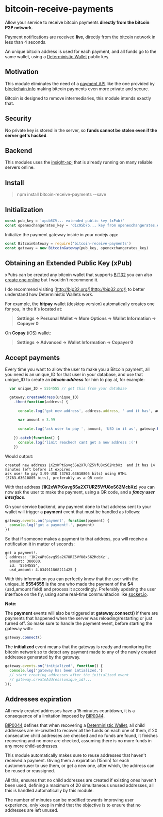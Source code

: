 bitcoin-receive-payments
===================
Allow your service to receive bitcoin payments **directly from the bitcoin P2P network**.

Payment notifications are received **live**, directly from the bitcoin network in less than 4 seconds.

An unique bitcoin address is used for each payment, and all funds go to the same wallet, using a [Deterministic Wallet](https://en.bitcoin.it/wiki/Deterministic_wallet) public key. 

Motivation
--
This module eliminates the need of a [payment API](https://blockchain.info/es/api/api_receive) like the one provided by [blockchain.info](https://blockchain.info/) making bitcoin payments even more private and secure.

Bitcoin is designed to remove intermediaries, this module intends exactly that.

Security
--

No private key is stored in the server, so **funds cannot be stolen even if the server get's hacked**.

Backend
--
This modules uses the [insight-api](https://github.com/bitpay/insight-api) that is already running on many reliable servers online.

Install
--------------------

> npm install bitcoin-receive-payments --save

Initialization
---

```javascript
const pub_key = 'xpub6CV... extended public key (xPub)'
const openexchangerates_key = 'd1c95b7b... key from openexchangerates.org' // to automatically convert USD amounts to BTC at real time rates
```

Initialize the payment gateway inside in your nodejs app:
```javascript
const BitcoinGateway = require('bitcoin-receive-payments')
const gateway = new BitcoinGateway(pub_key, openexchangerates_key)
```


Obtaining an Extended Public Key (xPub) 
----
xPubs can be created any bitcoin wallet that supports [BIT32](https://github.com/bitcoin/bips/blob/master/bip-0032.mediawiki) you can also [create one online](http://bip32.org/) but I wouldn't recommend it.

I do recommend visiting [http://bip32.org/](http://bip32.org/) to better understand how Deterministic Wallets work.

For example, the **bitpay** wallet (desktop version) automatically creates one for you, in the it's located at: 
> **Settings -> Personal Wallet -> More Options -> Wallet Information -> Copayer 0**

On **Copay** (iOS) wallet:
> **Settings -> Advanced -> Wallet Information -> Copayer 0**

Accept payments
--

Every time you want to allow the user to make you a Bitcoin payment, all you need is an unique_ID for that user in your database, and use that unique_ID to create an ***bitcoin address*** for him to pay at, for example:

```javascript
  var unique_ID = 5554555 // get this from your database

  gateway.createAddress(unique_ID)
    .then(function(address) {
    
      console.log('got new address', address.address, ' and it has', address.seconds_left / 60, 'minutes left before it expires.')
      
      var amount = 3.99
      
      console.log('ask user to pay ', amount, 'USD in it as', gateway.USDtoBIT(amount) + ' bits, using HTML, preferably as a QR code')
      
    }).catch(function() {
      console.log('limit reached! cant get a new address :(')
    })
```
Would output:
```
created new address 1K2xWPtGsvg5Sa2X7URZ5VfU8xS62McbXz  and it has 14 minutes left before it expires.
ask user to pay 3.99 USD (3763.63610805 bits) using HTML (3763.63610805 bits), preferably as a QR code
```

With that address (**1K2xWPtGsvg5Sa2X7URZ5VfU8xS62McbXz**) you can now ask the user to make the payment, using a QR code, and a ***fancy user interface***.

On your service backend, any payment done to that address sent to your wallet will trigger a **payment** event that must be handled as follows:
```javascript
gateway.events.on('payment', function(payment) {
  console.log('got a payment!.', payment)
})
```
So that if someone makes a payment to that address, you will receive a notification it in matter of seconds:
```
got a payment!. 
{ address: '1K2xWPtGsvg5Sa2X7URZ5VfU8xS62McbXz',
  amount: 380600,
  id: '5554555',
  usd_amount: 4.034911868211425 }
````

With this information you can perfectly know that the user with the unique_id **5554555** is the one who made the payment of the **$4** (usd_amount field) and process it accordingly. Preferably updating the user interface on the fly, using some real-time communitacion like [socket.io](https://socket.io/).

**Note:**

The **payment** events will also be triggered at **gateway.connect()** if there are payments that happened when the server was reloading/restarting or just turned off. So make sure to handle the payment event, before starting the gateway with:

```javascript
gateway.connect()
```

The **initialized** event means that the gateway is ready and monitoring the bitcoin network so to detect any payment made to any of the newly created addresses generated by the gateway. 

```javascript
gateway.events.on('initialized', function() {
  console.log('gateway has been intialized.')
  // start creating addresses after the initialized event
  // gateway.createAddress(unique_id)...
});
```

Addresses expiration
--

All newly created addresses have a 15 minutes countdown, it is a consequence of a limitation imposed by [BIP0044](https://github.com/bitcoin/bips/blob/master/bip-0044.mediawiki).

[BIP0044](https://github.com/bitcoin/bips/blob/master/bip-0044.mediawiki) defines that when recovering a [Deterministic Wallet](https://en.bitcoin.it/wiki/Deterministic_wallet), all child addresses are re-created to recover all the funds on each one of them, if 20 consecutive child addresses are checked and no funds are found, it finishes recovering and no more are checked, assuming there is no more funds in any more child-addresses.

This module automatically makes sure to reuse addresses that haven't received a payment. Giving them a expiration (15min) for each customer/user to use them, or get a new one, after which, the address can be reused or reassigned.

All this, ensures that no child addresses are created if existing ones haven't been used, defining a maximum of 20 simultaneous unused addresses, all this is handled automatically by this module.

The number of minutes can be modified towards improving user experience, only keep in mind that the objective is to ensure that no addresses are left unused.